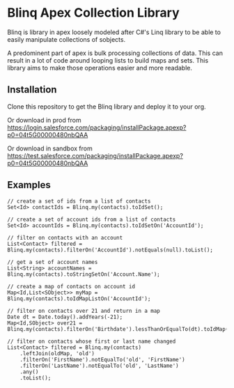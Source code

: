 # Blinq Apex Collection Library

Blinq is library in apex loosely modeled after C#'s Linq library to be able to easily manipulate collections of sobjects.

A predominent part of apex is bulk processing collections of data. This can result in a lot of code around looping lists to build maps and sets. This library aims to make those operations easier and more readable. 

## Installation

Clone this repository to get the Blinq library and deploy it to your org.

Or download in prod from https://login.salesforce.com/packaging/installPackage.apexp?p0=04t5G00000480nbQAA

Or download in sandbox from https://test.salesforce.com/packaging/installPackage.apexp?p0=04t5G00000480nbQAA

## Examples

```apex
// create a set of ids from a list of contacts
Set<Id> contactIds = Blinq.my(contacts).toIdSet();

// create a set of account ids from a list of contacts
Set<Id> accountIds = Blinq.my(contacts).toIdSetOn('AccountId');

// filter on contacts with an account
List<Contact> filtered = Blinq.my(contacts).filterOn('AccountId').notEquals(null).toList();

// get a set of account names
List<String> accountNames = Blinq.my(contacts).toStringSetOn('Account.Name');

// create a map of contacts on account id
Map<Id,List<SObject>> myMap = Blinq.my(contacts).toIdMapListOn('AccountId');

// filter on contacts over 21 and return in a map
Date dt = Date.today().addYears(-21);
Map<Id,SObject> over21 = Blinq.my(contacts).filterOn('Birthdate').lessThanOrEqualTo(dt).toIdMap();

// filter on contacts whose first or last name changed
List<Contact> filtered = Blinq.my(contacts)
    .leftJoin(oldMap, 'old')
    .filterOn('FirstName').notEqualTo('old', 'FirstName')
    .filterOn('LastName').notEqualTo('old', 'LastName')
    .any()
    .toList();
```